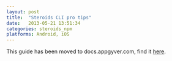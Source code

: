 ```yaml
---
layout: post
title:  "Steroids CLI pro tips"
date:   2013-05-21 13:51:34
categories: steroids_npm
platforms: Android, iOS
---
```


This guide has been moved to docs.appgyver.com, find it [here](https://academy.appgyver.com/categories/2-tooling/contents/81-steroids-cli-pro-tips).